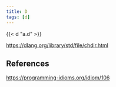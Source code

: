 ```yaml
---
title: D
tags: [d]
---
```


{{< d "a.d" >}}

<https://dlang.org/library/std/file/chdir.html>

## References

<https://programming-idioms.org/idiom/106>
